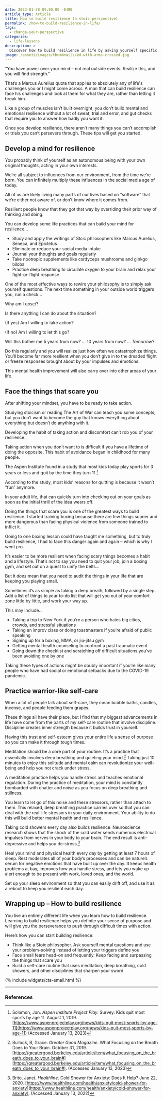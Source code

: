 ```yaml
---
date: 2023-01-28 09:00:00 -0400
article_type: Article
title: How to build resilience (a stoic perspective)
permalink: /how-to-build-resilience-in-life/
tags:
  - change-your-perspective
categories:
  - life-lessons
description: >-
  Discover how to build resilience in life by asking yourself specific questions on a daily basis, and following the works of these philosophers.
image: /assets/images/thumbnails/ed-with-arms-crossed.jpg
---
```


“You have power over your mind – not real outside events. Realize this, and you will find strength.”

That’s a Marcus Aurelius quote that applies to absolutely any of life's challenges you or I might come across. A man that can build resilience can face his challenges and look at them for what they are, rather than letting it break him.

Like a group of muscles isn’t built overnight, you don’t build mental and emotional resilience without a lot of sweat, trial and error, and gut checks that require you to answer how badly you want it.

Once you develop resilience, there aren’t many things you can’t accomplish or trials you can’t persevere through. These tips will get you started.


## Develop a mind for resilience

You probably think of yourself as an autonomous being with your own original thoughts, acting in your own interests.

We’re all subject to influences from our environment, from the time we’re born. You can infinitely multiply these influences in the social media age of today.

All of us are likely living many parts of our lives based on “software” that we’re either not aware of, or don’t know where it comes from.

Resilient people know that they got that way by overriding their prior way of thinking and doing.

You can develop some life practices that can build your mind for resilience…



* Study and apply the writings of Stoic philosophers like Marcus Aurelius, Seneca, and Epictetus
* Eliminate or reduce your social media intake
* Journal your thoughts and goals regularly
* Take nootropic supplements like cordyceps mushrooms and ginkgo biloba
* Practice deep breathing to circulate oxygen to your brain and relax your fight-or-flight response

One of the most effective ways to rewire your philosophy is to simply ask yourself questions. The next time something in your outside world triggers you, run a check…

Why am I upset?

Is there anything I can do about the situation?

(If yes) Am I willing to take action?

(If no) Am I willing to let this go?

Will this bother me 5 years from now? … 10 years from now? … _Tomorrow_?

Do this regularly and you will realize just how often we catastrophize things. You’ll become far more resilient when you don’t give in to the dreaded flight or freeze responses brought about by your impulses and emotions.

This mental health improvement will also carry over into other areas of your life.


## Face the things that scare you

After shifting your mindset, you have to be ready to take action.

Studying stoicism or reading The Art of War can teach you some concepts, but you don’t want to become the guy that knows everything about everything but doesn’t do anything with it.

Developing the habit of taking action and discomfort can’t rob you of your resilience.

Taking action when you don’t want to is difficult if you have a lifetime of doing the opposite. This habit of avoidance began in childhood for many people.

The Aspen Institute found in a study that most kids today play sports for 3 years or less and quit by the time they turn 11.[^1]

According to the study, most kids’ reasons for quitting is because it wasn’t “fun” anymore.

In your adult life, that can quickly turn into checking out on your goals as soon as the initial thrill of the idea wears off.

Doing the things that scare you is one of the greatest ways to build resilience. I started training boxing because there are few things scarier and more dangerous than facing physical violence from someone trained to inflict it.

Going to one boxing lesson could have taught me something, but to truly build resilience, I had to face this danger again and again – which is why I went pro.

It’s easier to be more resilient when facing scary things becomes a habit and a lifestyle. That’s not to say you need to quit your job, join a boxing gym, and set out on a quest to unify the belts…

But it _does_ mean that you need to audit the things in your life that are keeping you playing small.

Sometimes it’s as simple as taking a deep breath, followed by a single step. Add a list of things to your to-do list that will get you out of your comfort zone little by little, and work your way up.

This may include…



* Taking a trip to New York if you’re a person who hates big cities, crowds, and stressful situations
* Taking an improv class or doing toastmasters if you’re afraid of public speaking
* Signing up for a boxing, MMA, or jiu-jitsu gym
* Getting mental health counseling to confront a past traumatic event
* Going down the checklist and scratching off difficult situations you’ve been avoiding one by one

Taking these types of actions might be doubly important if you’re like many people who have had social or emotional setbacks due to the COVID-19 pandemic.


## Practice warrior-like self-care

When a lot of people talk about self-care, they mean bubble baths, candles, incense, and people feeding them grapes.

These things all have their place, but I find that my biggest advancements in life have come from the parts of my self-care routine that involve discipline. Discipline creates inner strength because it builds trust in yourself.

Having this trust and self-esteem gives your entire life a sense of purpose so you can make it through tough times.

Meditation should be a core part of your routine. It’s a practice that essentially involves deep breathing and quieting your mind.[^2] Taking just 10 minutes to enjoy this solitude and mental calm can revolutionize your well-being and help you not crack under stress.

A meditation practice helps you handle stress and teaches emotional regulation. During the practice of meditation, your mind is constantly bombarded with chatter and noise as you focus on deep breathing and stillness.

You learn to let go of this noise and these stressors, rather than attach to them. This relaxed, deep breathing practice carries over so that you can deal with the real-life stressors in your daily environment. Your ability to do this will build better mental health and resilience.

Taking cold showers every day also builds resilience. Neuroscience research shows that the shock of the cold water sends numerous electrical impulses from nerves in your body to your brain. The end result is anti-depressive and helps you de-stress.[^3]

Heal your mind and physical health every day by getting at least 7 hours of sleep. Rest moderates all of your body’s processes and can be nature’s serum for negative emotions that have built up over the day. It keeps health problems at bay, improves how you handle stress, and lets you wake up alert enough to be present with work, loved ones, and the world.

Set up your sleep environment so that you can easily drift off, and use it as a reboot to keep you resilient each day.


## Wrapping up – How to build resilience

You live an entirely different life when you learn how to build resilience. Learning to build resilience helps you definite your sense of purpose and will give you the perseverance to push through difficult times with action.

Here’s how you can start building resilience:

* Think like a Stoic philosopher. Ask yourself mental questions and use your problem-solving instead of letting your triggers define you
* Face small fears head-on and frequently. Keep facing and surpassing the things that scare you
* Build a self-care routine that uses meditation, deep breathing, cold showers, and other disciplines that sharpen your sword

{% include widgets/cta-email.html %}

---

### References

[^1]: Solomon, Jon. _Aspen Institute Project Play_. Survey: Kids quit most sports by age 11. August 1, 2019. [https://www.aspenprojectplay.org/news/kids-quit-most-sports-by-age-11](https://www.aspenprojectplay.org/news/kids-quit-most-sports-by-age-11)
(Accessed January 13, 2023)

[^2]:  Bullock, B, Grace. _Greater Good Magazine_. What Focusing on the Breath Does to Your Brain. October 31, 2019. [https://greatergood.berkeley.edu/article/item/what_focusing_on_the_breath_does_to_your_brain#](https://greatergood.berkeley.edu/article/item/what_focusing_on_the_breath_does_to_your_brain#). (Accessed January 13, 2023)

[^3]:  Brito, Janet. _Healthline_. Cold Shower for Anxiety: Does It Help? June 22, 2020. [https://www.healthline.com/health/anxiety/cold-shower-for-anxiety](https://www.healthline.com/health/anxiety/cold-shower-for-anxiety). (Accessed January 13, 2022)
